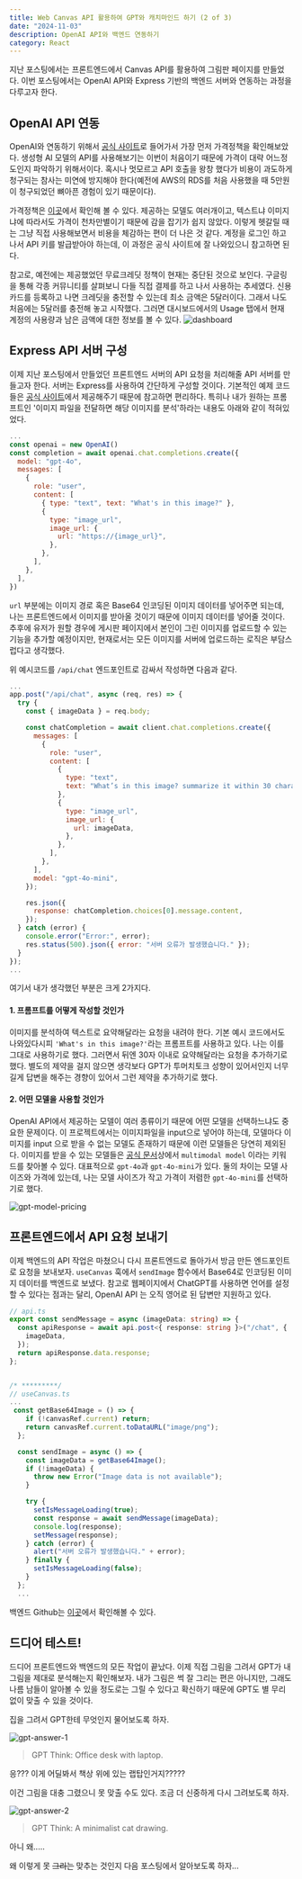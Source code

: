 ```yaml
---
title: Web Canvas API 활용하여 GPT와 캐치마인드 하기 (2 of 3)
date: "2024-11-03"
description: OpenAI API와 백엔드 연동하기
category: React
---
```


지난 포스팅에서는 프론트엔드에서 Canvas API를 활용하여 그림판 페이지를 만들었다. 이번 포스팅에서는 OpenAI API와 Express 기반의 백엔드 서버와 연동하는 과정을 다루고자 한다.

## OpenAI API 연동

OpenAI와 연동하기 위해서 [공식 사이트](https://openai.com/index/openai-api/)로 들어가서 가장 먼저 가격정책을 확인해보았다. 생성형 AI 모델의 API를 사용해보기는 이번이 처음이기 때문에 가격이 대략 어느정도인지 파악하기 위해서이다. 혹시나 멋모르고 API 호출을 왕창 했다가 비용이 과도하게 청구되는 참사는 미연에 방지해야 한다(예전에 AWS의 RDS를 처음 사용했을 때 5만원이 청구되었던 뼈아픈 경험이 있기 때문이다).

가격정책은 [이곳](https://openai.com/api/pricing/)에서 확인해 볼 수 있다. 제공하는 모델도 여러개이고, 텍스트냐 이미지냐에 따라서도 가격이 천차만별이기 때문에 감을 잡기가 쉽지 않았다. 이렇게 헷갈릴 때는 그냥 직접 사용해보면서 비용을 체감하는 편이 더 나은 것 같다. 계정을 로그인 하고 나서 API 키를 발급받아야 하는데, 이 과정은 공식 사이트에 잘 나와있으니 참고하면 된다.

참고로, 예전에는 제공했었던 무료크레딧 정책이 현재는 중단된 것으로 보인다. 구글링을 통해 각종 커뮤니티를 살펴보니 다들 직접 결제를 하고 나서 사용하는 추세였다. 신용카드를 등록하고 나면 크레딧을 충전할 수 있는데 최소 금액은 5달러이다. 그래서 나도 처음에는 5달러를 충전해 놓고 시작했다. 그러면 대시보드에서의 Usage 탭에서 현재 계정의 사용량과 남은 금액에 대한 정보를 볼 수 있다.
![dashboard](https://github.com/user-attachments/assets/6aae1d06-1690-416c-8529-d50df8dd62d6)

## Express API 서버 구성

이제 지난 포스팅에서 만들었던 프론트엔드 서버의 API 요청을 처리해줄 API 서버를 만들고자 한다. 서버는 Express를 사용하여 간단하게 구성할 것이다. 기본적인 예제 코드들은 [공식 사이트](https://platform.openai.com/docs/guides/text-generation)에서 제공해주기 때문에 참고하면 편리하다. 특히나 내가 원하는 프롬프트인 '이미지 파일을 전달하면 해당 이미지를 분석'하라는 내용도 아래와 같이 적혀있었다.

```js
...
const openai = new OpenAI()
const completion = await openai.chat.completions.create({
  model: "gpt-4o",
  messages: [
    {
      role: "user",
      content: [
        { type: "text", text: "What's in this image?" },
        {
          type: "image_url",
          image_url: {
            url: "https://{image_url}",
          },
        },
      ],
    },
  ],
})
```

`url` 부분에는 이미지 경로 혹은 Base64 인코딩된 이미지 데이터를 넣어주면 되는데, 나는 프론트엔드에서 이미지를 받아올 것이기 때문에 이미지 데이터를 넣어줄 것이다. 추후에 유저가 원할 경우에 게시판 페이지에서 본인이 그린 이미지를 업로드할 수 있는 기능을 추가할 예정이지만, 현재로서는 모든 이미지를 서버에 업로드하는 로직은 부담스럽다고 생각했다.

위 예시코드를 `/api/chat` 엔드포인트로 감싸서 작성하면 다음과 같다.

```js
...
app.post("/api/chat", async (req, res) => {
  try {
    const { imageData } = req.body;

    const chatCompletion = await client.chat.completions.create({
      messages: [
        {
          role: "user",
          content: [
            {
              type: "text",
              text: "What’s in this image? summarize it within 30 characters",
            },
            {
              type: "image_url",
              image_url: {
                url: imageData,
              },
            },
          ],
        },
      ],
      model: "gpt-4o-mini",
    });

    res.json({
      response: chatCompletion.choices[0].message.content,
    });
  } catch (error) {
    console.error("Error:", error);
    res.status(500).json({ error: "서버 오류가 발생했습니다." });
  }
});
...
```

여기서 내가 생각했던 부분은 크게 2가지다.

#### 1. 프롬프트를 어떻게 작성할 것인가

이미지를 분석하여 텍스트로 요약해달라는 요청을 내려야 한다. 기본 예시 코드에서도 나와있다시피 `'What's in this image?'`라는 프롬프트를 사용하고 있다. 나는 이를 그대로 사용하기로 했다. 그러면서 뒤엔 30자 이내로 요약해달라는 요청을 추가하기로 했다. 별도의 제약을 걸지 않으면 생각보다 GPT가 투머치토크 성향이 있어서인지 너무 길게 답변을 해주는 경향이 있어서 그런 제약을 추가하기로 했다.

#### 2. 어떤 모델을 사용할 것인가

OpenAI API에서 제공하는 모델이 여러 종류이기 때문에 어떤 모델을 선택하느냐도 중요한 문제이다. 이 프로젝트에서는 이미지파일을 input으로 넣어야 하는데, 모델마다 이미지를 input 으로 받을 수 없는 모델도 존재하기 때문에 이런 모델들은 당연히 제외된다. 이미지를 받을 수 있는 모델들은 [공식 문서](https://platform.openai.com/docs/models)상에서 `multimodal model` 이라는 키워드를 찾아볼 수 있다. 대표적으로 `gpt-4o`과 `gpt-4o-mini`가 있다. 둘의 차이는 모델 사이즈와 가격에 있는데, 나는 모델 사이즈가 작고 가격이 저렴한 `gpt-4o-mini`를 선택하기로 했다.

![gpt-model-pricing](https://github.com/user-attachments/assets/5e5a8cf5-63b5-41d5-96d7-888a07376b64)

## 프론트엔드에서 API 요청 보내기

이제 백엔드의 API 작업은 마쳤으니 다시 프론트엔드로 돌아가서 방금 만든 엔드포인트로 요청을 보내보자.
`useCanvas` 훅에서 `sendImage` 함수에서 Base64로 인코딩된 이미지 데이터를 백엔드로 보냈다. 참고로 웹페이지에서 ChatGPT를 사용하면 언어를 설정할 수 있다는 점과는 달리, OpenAI API 는 오직 영어로 된 답변만 지원하고 있다.

```ts
// api.ts
export const sendMessage = async (imageData: string) => {
  const apiResponse = await api.post<{ response: string }>("/chat", {
    imageData,
  });
  return apiResponse.data.response;
};


/* *********/
// useCanvas.ts
...
 const getBase64Image = () => {
    if (!canvasRef.current) return;
    return canvasRef.current.toDataURL("image/png");
  };

  const sendImage = async () => {
    const imageData = getBase64Image();
    if (!imageData) {
      throw new Error("Image data is not available");
    }

    try {
      setIsMessageLoading(true);
      const response = await sendMessage(imageData);
      console.log(response);
      setMessage(response);
    } catch (error) {
      alert("서버 오류가 발생했습니다." + error);
    } finally {
      setIsMessageLoading(false);
    }
  };
  ...
```

백엔드 Github는 [이곳](https://github.com/hjhj97/gpt-drawing-quiz.backend)에서 확인해볼 수 있다.

## 드디어 테스트!

드디어 프론트엔드와 백엔드의 모든 작업이 끝났다. 이제 직접 그림을 그려서 GPT가 내 그림을 제대로 분석해는지 확인해보자. 내가 그림은 썩 잘 그리는 편은 아니지만, 그래도 나름 남들이 알아볼 수 있을 정도로는 그릴 수 있다고 확신하기 때문에 GPT도 별 무리없이 맞출 수 있을 것이다.

집을 그려서 GPT한테 무엇인지 물어보도록 하자.

![gpt-answer-1](https://github.com/user-attachments/assets/2028f8ae-4415-4f45-9fbb-9a3db962fcc0)

> GPT Think: Office desk with laptop.

응??? 이게 어딜봐서 책상 위에 있는 랩탑인거지?????

이건 그림을 대충 그렸으니 못 맞출 수도 있다. 조금 더 신중하게 다시 그려보도록 하자.

![gpt-answer-2](https://github.com/user-attachments/assets/37e9d201-d75e-4b8f-8349-0aabddb76987)

> GPT Think: A minimalist cat drawing.

아니 왜.....

왜 이렇게 못 ~~그리는~~ 맞추는 것인지 다음 포스팅에서 알아보도록 하자...
